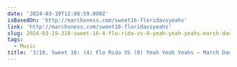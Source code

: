```yaml
---
date: '2024-03-19T12:08:59.000Z'
isBasedOn: 'http://marchxness.com/sweet16-floridavsyeahs'
link: 'http://marchxness.com/sweet16-floridavsyeahs'
slug: 2024-03-19-318-sweet-16-4-flo-rida-vs-8-yeah-yeah-yeahs-march-danceness
tags:
  - Music
title: '3/18, Sweet 16: (4) Flo Rida VS (8) Yeah Yeah Yeahs — March Danceness'
---
```


